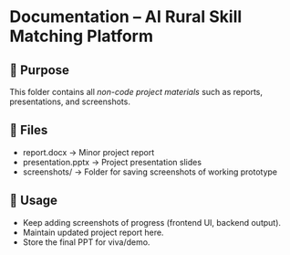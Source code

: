 # Documentation – AI Rural Skill Matching Platform

## 📌 Purpose
This folder contains all *non-code project materials* such as reports, presentations, and screenshots.

## 📂 Files
- report.docx → Minor project report
- presentation.pptx → Project presentation slides
- screenshots/ → Folder for saving screenshots of working prototype

## 📝 Usage
- Keep adding screenshots of progress (frontend UI, backend output).
- Maintain updated project report here.
- Store the final PPT for viva/demo.
